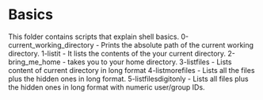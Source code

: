 # Basics
This folder contains scripts that explain shell basics.
0-current_working_directory - Prints the absolute path of the current working directory.
1-listit - It lists the contents of the  your current directory.
2-bring_me_home -  takes you to your home directory.
3-listfiles - Lists content of current directory in long format 
4-listmorefiles - Lists all the files plus the hidden ones in long format.
5-listfilesdigitonly - Lists all files plus the hidden ones in long format with numeric user/group IDs.

